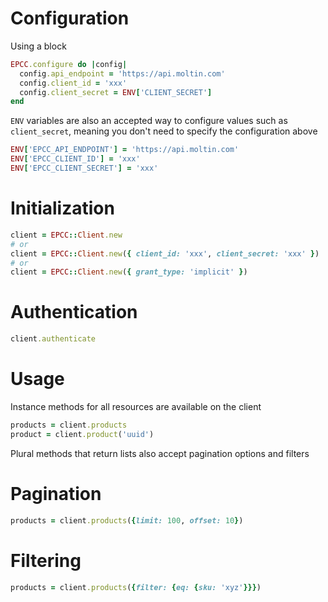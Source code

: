 # Configuration

Using a block
```ruby
EPCC.configure do |config|
  config.api_endpoint = 'https://api.moltin.com'
  config.client_id = 'xxx'
  config.client_secret = ENV['CLIENT_SECRET']
end
```

`ENV` variables are also an accepted way to configure values such as `client_secret`, meaning you don't need to specify the configuration above
```ruby
ENV['EPCC_API_ENDPOINT'] = 'https://api.moltin.com'
ENV['EPCC_CLIENT_ID'] = 'xxx'
ENV['EPCC_CLIENT_SECRET'] = 'xxx'
```

# Initialization
```ruby
client = EPCC::Client.new
# or
client = EPCC::Client.new({ client_id: 'xxx', client_secret: 'xxx' })
# or
client = EPCC::Client.new({ grant_type: 'implicit' })
```

# Authentication
```ruby
client.authenticate 
```

# Usage
Instance methods for all resources are available on the client

```ruby
products = client.products
product = client.product('uuid')
```

Plural methods that return lists also accept pagination options and filters

# Pagination
```ruby
products = client.products({limit: 100, offset: 10})
```

# Filtering
```ruby
products = client.products({filter: {eq: {sku: 'xyz'}}})
```
